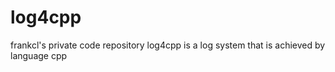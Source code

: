 # log4cpp
frankcl's private code repository
log4cpp is a log system that is achieved by language cpp
